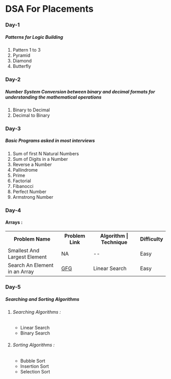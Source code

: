 # DSA For Placements

<h3>Day-1</h3>
<h5>Patterns for Logic Building</h5>
<ol>
  <li>Pattern 1 to 3</li>
  <li>Pyramid</li>
  <li>Diamond</li>
  <li>Butterfly</li>
</ol>
<h3>Day-2</h3>
<h5>Number System Conversion between binary and decimal formats for understanding the mathematical operations</h5>
<ol>
  <li>Binary to Decimal</li>
  <li>Decimal to Binary</li>
</ol>

<h3>Day-3</h3>
<h5>Basic Programs asked in most interviews</h5>
<ol>
  <li>Sum of first N Natural Numbers</li>
  <li>Sum of Digits in a Number</li>
  <li>Reverse a Number</li>
  <li>Pallindrome</li>
  <li>Prime</li>
  <li>Factorial</li>
  <li>Fibanocci</li>  
  <li>Perfect Number</li>
  <li>Armstrong Number</li>
</ol>

<h3>Day-4</h3>
<h4>Arrays : </h4>
<table>
  <tr>
    <th>Problem Name</th>
    <th>Problem Link</th>
    <th>Algorithm | Technique</th>
    <th>Difficulty</th>
  </tr>
  <tr>
    <td>Smallest And Largest Element</td>
    <td>NA</td>
    <td>--</td>
    <td>Easy</td>
  </tr>
  <tr>
    <td>Search An Element in an Array</td>
    <td><a href="https://www.geeksforgeeks.org/linear-search/">GFG</a></td>
    <td>Linear Search</td>
    <td>Easy</td>
  </tr>
</table>

<h3>Day-5</h3>
<h5>Searching and Sorting Algorithms</h5>

<ol>
 <li> <h6>Searching Algorithms : </h6> </li>
  <ul>
     <li>Linear Search</li>
     <li>Binary Search</li>
  </ul>
  <li> <h6>Sorting Algorithms : </h6> </li>
  <ul>
     <li>Bubble Sort</li>
     <li>Insertion Sort</li>
     <li>Selection Sort</li>
  </ul> 
</ol>





